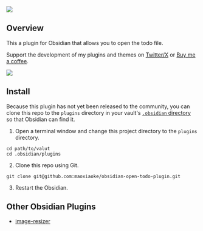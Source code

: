 <image src="./example.gif" />

## Overview

This a plugin for Obsidian that allows you to open the todo file.

Support the development of my plugins and themes on [Twitter/X](https://twitter.com/xiaokedada) or [Buy me a coffee](https://www.buymeacoffee.com/nazha).

<a href="https://www.buymeacoffee.com/nazha"><img src="https://img.buymeacoffee.com/button-api/?text=Buy me a coffee&emoji=&slug=nazha&button_colour=6a8695&font_colour=ffffff&font_family=Poppins&outline_colour=000000&coffee_colour=FFDD00"></a>


## Install

Because this plugin has not yet been released to the community, you can clone this repo to the `plugins` directory in your vault's [`.obsidian` directory](https://help.obsidian.md/Files+and+folders/How+Obsidian+stores+data) so that Obsidian can find it.

1. Open a terminal window and change this project directory to the `plugins` directory.

```shell
cd path/to/valut
cd .obsidian/plugins
```

2. Clone this repo using Git.

```shell
git clone git@github.com:maoxiaoke/obsidian-open-todo-plugin.git
```

3. Restart the Obsidian.

## Other Obsidian Plugins

- [image-resizer](https://github.com/maoxiaoke/image-resizer)
